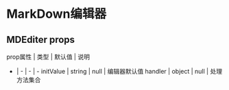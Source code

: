 # MarkDown编辑器

## MDEditer props 

prop属性 | 类型 | 默认值 | 说明 
- | - | - | - 
initValue | string | null | 编辑器默认值
handler | object | null | 处理方法集合
